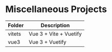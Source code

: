 # Miscellaneous Projects

| Folder | Description            |
| ------ | ---------------------- |
| vitets | Vue 3 + Vite + Vuetify |
| vue3   | Vue 3 + Vuetify        |
